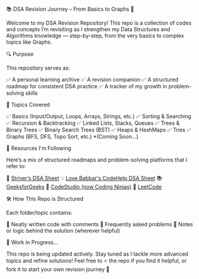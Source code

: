 📚 DSA Revision Journey – From Basics to Graphs 🚀

Welcome to my DSA Revision Repository!
This repo is a collection of codes and concepts I’m revisiting as I strengthen my Data Structures and Algorithms knowledge — step-by-step, from the very basics to complex topics like Graphs.


🔍 Purpose

This repository serves as:

✅ A personal learning archive
✅ A revision companion
✅ A structured roadmap for consistent DSA practice
✅ A tracker of my growth in problem-solving skills


📘 Topics Covered

✅ Basics (Input/Output, Loops, Arrays, Strings, etc.)
✅ Sorting & Searching
✅ Recursion & Backtracking
✅ Linked Lists, Stacks, Queues
✅ Trees & Binary Trees
✅ Binary Search Trees (BST)
✅ Heaps & HashMaps
✅ Tries
✅ Graphs (BFS, DFS, Topo Sort, etc.) *(Coming Soon...)

🎯 Resources I'm Following

Here’s a mix of structured roadmaps and problem-solving platforms that I refer to:

🌟 [Striver’s DSA Sheet](https://takeuforward.org/)
💡 [Love Babbar's CodeHelp DSA Sheet](https://www.codehelp.in)
📚 [GeeksforGeeks](https://www.geeksforgeeks.org/)
🧠 [CodeStudio (now Coding Ninjas)](https://www.codingninjas.com/studio)
🧩 [LeetCode](https://leetcode.com/)



🛠️ How This Repo is Structured

Each folder/topic contains:

🔹 Neatly written code with comments
🔹 Frequently asked problems
🔹 Notes or logic behind the solution (wherever helpful)



🚧 Work in Progress...

This repo is being updated actively. Stay tuned as I tackle more advanced topics and refine solutions!
Feel free to ⭐️ the repo if you find it helpful, or fork it to start your own revision journey 🚀
